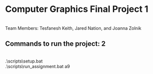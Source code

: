 <h1>Computer Graphics Final Project 1</h1> <br/>
Team Members: Tesfanesh Keith, Jared Nation, and Joanna Zolnik <br/>

<h2> Commands to run the project: 2</h2> <br/>
.\scripts\setup.bat <br/>
.\scripts\run_assignment.bat a9
